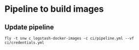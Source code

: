 Pipeline to build images
========================

Update pipeline
---------------

```
fly -t snw c logstash-docker-images -c ci/pipeline.yml --vf ci/credentials.yml
```
